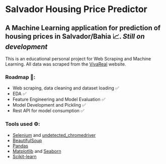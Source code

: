 # Salvador Housing Price Predictor

## A Machine Learning application for prediction of housing prices in Salvador/Bahia 📈. ***Still on development***

This is an educational personal project for Web Scraping and Machine Learning. All data was scraped from the [VivaReal](https://www.vivareal.com.br) website.

### Roadmap 🚧:

- Web scraping, data cleaning and dataset loading ✅
- EDA ✅
- Feature Engineering and Model Evaluation ✅
- Model Development and Pickling ✅
- Rest API for model consumption ✅

### Tools used ⚙️:

- [Selenium](https://www.selenium.dev/) and [undetected_chromedriver](https://github.com/ultrafunkamsterdam/undetected-chromedriver)
- [BeautifulSoup](https://www.crummy.com/software/BeautifulSoup/)
- [Pandas](https://pandas.pydata.org/)
- [Matplotlib](https://matplotlib.org/) and [Seaborn](https://seaborn.pydata.org/)
- [Scikit-learn](https://scikit-learn.org/stable/)
